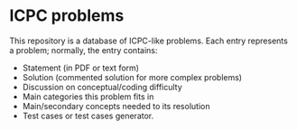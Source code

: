 ICPC problems
=============

This repository is a database of ICPC-like problems.
Each entry represents a problem;
normally, the entry contains:
-   Statement (in PDF or text form)
-   Solution (commented solution for more complex problems)
-   Discussion on conceptual/coding difficulty
-   Main categories this problem fits in
-   Main/secondary concepts needed to its resolution
-   Test cases or test cases generator.
